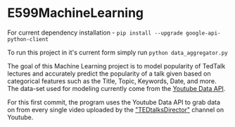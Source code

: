 # E599MachineLearning

For current dependency installation -
``` pip install --upgrade google-api-python-client ```

To run this project in it's current form simply run
``` python data_aggregator.py ```

The goal of this Machine Learning project is to model popularity of TedTalk lectures and accurately predict the popularity of a talk given based on categorical features such as the Title, Topic, Keywords, Date, and more. The data-set used for modeling currently come from the [Youtube Data API](https://developers.google.com/youtube/v3/libraries).

For this first commit, the program uses the Youtube Data API to grab data on from every single video uploaded by the ["TEDtalksDirector"](https://www.youtube.com/user/TEDtalksDirector/featured) channel on Youtube.

